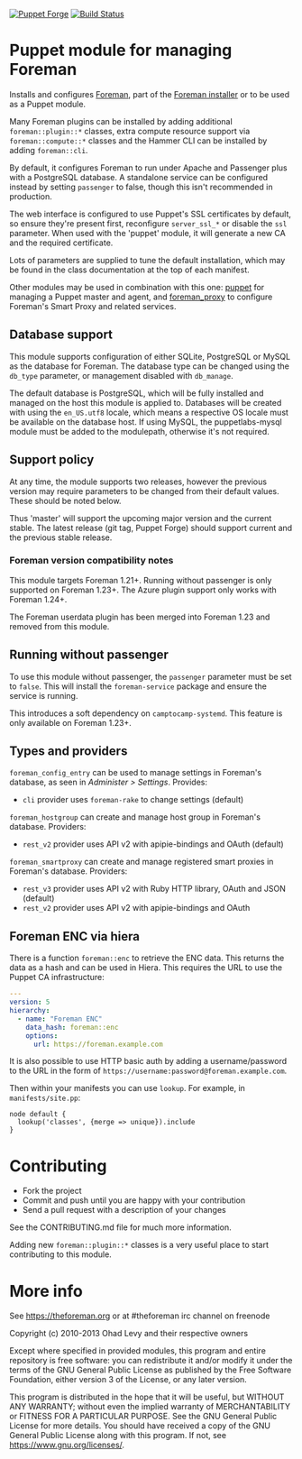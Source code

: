 [![Puppet Forge](https://img.shields.io/puppetforge/v/theforeman/foreman.svg)](https://forge.puppetlabs.com/theforeman/foreman)
[![Build Status](https://travis-ci.org/theforeman/puppet-foreman.svg?branch=master)](https://travis-ci.org/theforeman/puppet-foreman)

# Puppet module for managing Foreman

Installs and configures [Foreman](https://theforeman.org), part of the [Foreman
installer](https://github.com/theforeman/foreman-installer) or to be used as a
Puppet module.

Many Foreman plugins can be installed by adding additional `foreman::plugin::*`
classes, extra compute resource support via `foreman::compute::*` classes and
the Hammer CLI can be installed by adding `foreman::cli`.

By default, it configures Foreman to run under Apache and Passenger plus
with a PostgreSQL database. A standalone service can be configured instead by
setting `passenger` to false, though this isn't recommended in production.

The web interface is configured to use Puppet's SSL certificates by default, so
ensure they're present first, reconfigure `server_ssl_*` or disable the `ssl`
parameter. When used with the 'puppet' module, it will generate a new CA and
the required certificate.

Lots of parameters are supplied to tune the default installation, which may be
found in the class documentation at the top of each manifest.

Other modules may be used in combination with this one: [puppet](https://github.com/theforeman/puppet-puppet)
for managing a Puppet master and agent, and [foreman_proxy](https://github.com/theforeman/puppet-foreman_proxy)
to configure Foreman's Smart Proxy and related services.

## Database support

This module supports configuration of either SQLite, PostgreSQL or MySQL as the
database for Foreman. The database type can be changed using the `db_type`
parameter, or management disabled with `db_manage`.

The default database is PostgreSQL, which will be fully installed and managed
on the host this module is applied to. Databases will be created with using the
`en_US.utf8` locale, which means a respective OS locale must be available on
the database host. If using MySQL, the puppetlabs-mysql module must be added to
the modulepath, otherwise it's not required.

## Support policy

At any time, the module supports two releases, however the previous version
may require parameters to be changed from their default values. These should
be noted below.

Thus 'master' will support the upcoming major version and the current stable.
The latest release (git tag, Puppet Forge) should support current and the
previous stable release.

### Foreman version compatibility notes

This module targets Foreman 1.21+. Running without passenger is only supported
on Foreman 1.23+. The Azure plugin support only works with Foreman 1.24+.

The Foreman userdata plugin has been merged into Foreman 1.23 and removed from
this module.

## Running without passenger

To use this module without passenger, the `passenger` parameter must be set to
`false`. This will install the `foreman-service` package and ensure the service
is running.

This introduces a soft dependency on `camptocamp-systemd`. This feature is only
available on Foreman 1.23+.

## Types and providers

`foreman_config_entry` can be used to manage settings in Foreman's database, as
seen in _Administer > Settings_. Provides:

* `cli` provider uses `foreman-rake` to change settings (default)

`foreman_hostgroup` can create and manage host group in Foreman's database.
Providers:

* `rest_v2` provider uses API v2 with apipie-bindings and OAuth (default)

`foreman_smartproxy` can create and manage registered smart proxies in
Foreman's database. Providers:

* `rest_v3` provider uses API v2 with Ruby HTTP library, OAuth and JSON (default)
* `rest_v2` provider uses API v2 with apipie-bindings and OAuth

## Foreman ENC via hiera

There is a function `foreman::enc` to retrieve the ENC data. This returns the
data as a hash and can be used in Hiera. This requires the URL to use the
Puppet CA infrastructure:

```yaml
---
version: 5
hierarchy:
  - name: "Foreman ENC"
    data_hash: foreman::enc
    options:
      url: https://foreman.example.com
```

It is also possible to use HTTP basic auth by adding a username/password to the
URL in the form of `https://username:password@foreman.example.com`.

Then within your manifests you can use `lookup`. For example, in
`manifests/site.pp`:

```puppet
node default {
  lookup('classes', {merge => unique}).include
}
```

# Contributing

* Fork the project
* Commit and push until you are happy with your contribution
* Send a pull request with a description of your changes

See the CONTRIBUTING.md file for much more information.

Adding new `foreman::plugin::*` classes is a very useful place to start
contributing to this module.

# More info

See https://theforeman.org or at #theforeman irc channel on freenode

Copyright (c) 2010-2013 Ohad Levy and their respective owners

Except where specified in provided modules, this program and entire
repository is free software: you can redistribute it and/or modify
it under the terms of the GNU General Public License as published by
the Free Software Foundation, either version 3 of the License, or
any later version.

This program is distributed in the hope that it will be useful,
but WITHOUT ANY WARRANTY; without even the implied warranty of
MERCHANTABILITY or FITNESS FOR A PARTICULAR PURPOSE.  See the
GNU General Public License for more details.
You should have received a copy of the GNU General Public License
along with this program.  If not, see <https://www.gnu.org/licenses/>.
